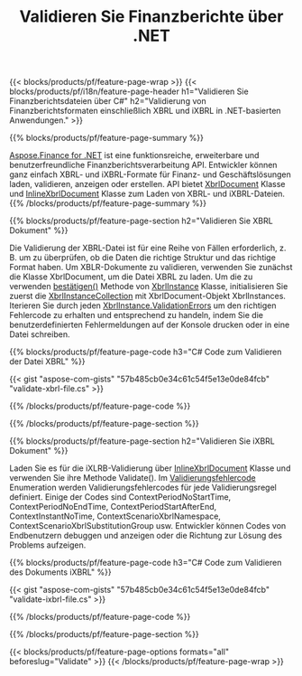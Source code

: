 ﻿---
title: Validieren Sie Finanzberichte über .NET
url: /de/net/validate/
description:  C#-Code zum Validieren von Finanzberichten in XBRL- und iXBRL-Dateien über die .NET-Bibliothek.
---
{{< blocks/products/pf/feature-page-wrap >}}
{{< blocks/products/pf/i18n/feature-page-header h1="Validieren Sie Finanzberichtsdateien über C#" h2="Validierung von Finanzberichtsformaten einschließlich XBRL und iXBRL in .NET-basierten Anwendungen." >}}

{{% blocks/products/pf/feature-page-summary %}}

[Aspose.Finance for .NET](https://products.aspose.com/finance/net/) ist eine funktionsreiche, erweiterbare und benutzerfreundliche Finanzberichtsverarbeitung API. Entwickler können ganz einfach XBRL- und iXBRL-Formate für Finanz- und Geschäftslösungen laden, validieren, anzeigen oder erstellen. API bietet [XbrlDocument](https://apireference.aspose.com/finance/net/aspose.finance.xbrl/xbrldocument) Klasse und  [InlineXbrlDocument](https://apireference.aspose.com/finance/net/aspose.finance.xbrl.inline/inlinexbrldocument) Klasse zum Laden von XBRL- und iXBRL-Dateien.
{{% /blocks/products/pf/feature-page-summary %}}

{{% blocks/products/pf/feature-page-section h2="Validieren Sie XBRL Dokument" %}}

Die Validierung der XBRL-Datei ist für eine Reihe von Fällen erforderlich, z. B. um zu überprüfen, ob die Daten die richtige Struktur und das richtige Format haben. Um XBLR-Dokumente zu validieren, verwenden Sie zunächst die Klasse XbrlDocument, um die Datei XBRL zu laden. Um die zu verwenden [bestätigen()](https://apireference.aspose.com/finance/net/aspose.finance.xbrl/xbrlinstance/methods/validate) Methode von [XbrlInstance](https://apireference.aspose.com/finance/net/aspose.finance.xbrl/xbrlinstance) Klasse, initialisieren Sie zuerst die [XbrlInstanceCollection](https://apireference.aspose.com/finance/net/aspose.finance.xbrl/xbrlinstancecollection) mit XbrlDocument-Objekt XbrlInstances. Iterieren Sie durch jeden [XbrlInstance.ValidationErrors](https://apireference.aspose.com/finance/net/aspose.finance.xbrl/xbrlinstance/properties/validationerrors) um den richtigen Fehlercode zu erhalten und entsprechend zu handeln, indem Sie die benutzerdefinierten Fehlermeldungen auf der Konsole drucken oder in eine Datei schreiben.

{{% blocks/products/pf/feature-page-code h3="C# Code zum Validieren der Datei XBRL" %}}

{{< gist "aspose-com-gists" "57b485cb0e34c61c54f5e13e0de84fcb" "validate-xbrl-file.cs" >}} 

{{% /blocks/products/pf/feature-page-code %}}

{{% /blocks/products/pf/feature-page-section %}}

{{% blocks/products/pf/feature-page-section h2="Validieren Sie iXBRL Dokument" %}}

Laden Sie es für die iXLRB-Validierung über [InlineXbrlDocument](https://apireference.aspose.com/finance/net/aspose.finance.xbrl.inline/inlinexbrldocument) Klasse und verwenden Sie ihre Methode Validate(). Im [Validierungsfehlercode](https://apireference.aspose.com/finance/net/aspose.finance.xbrl.validator/validationerrorcode) Enumeration werden Validierungsfehlercodes für jede Validierungsregel definiert. Einige der Codes sind ContextPeriodNoStartTime, ContextPeriodNoEndTime, ContextPeriodStartAfterEnd, ContextInstantNoTime, ContextScenarioXbrlNamespace, ContextScenarioXbrlSubstitutionGroup usw. Entwickler können Codes von Endbenutzern debuggen und anzeigen oder die Richtung zur Lösung des Problems aufzeigen.

{{% blocks/products/pf/feature-page-code h3="C# Code zum Validieren des Dokuments iXBRL" %}}

{{< gist "aspose-com-gists" "57b485cb0e34c61c54f5e13e0de84fcb" "validate-ixbrl-file.cs" >}}

{{% /blocks/products/pf/feature-page-code %}}

{{% /blocks/products/pf/feature-page-section %}}

{{< blocks/products/pf/feature-page-options formats="all" beforeslug="Validate" >}}
{{< /blocks/products/pf/feature-page-wrap >}}